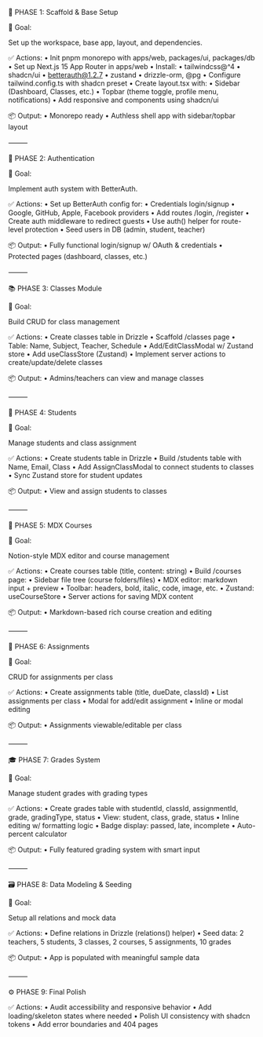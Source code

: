 
🧠 PHASE 1: Scaffold & Base Setup

🧩 Goal:

Set up the workspace, base app, layout, and dependencies.

✅ Actions:
	•	Init pnpm monorepo with apps/web, packages/ui, packages/db
	•	Set up Next.js 15 App Router in apps/web
	•	Install:
	•	tailwindcss@^4
	•	shadcn/ui
	•	betterauth@1.2.7
	•	zustand
	•	drizzle-orm, @pg
	•	Configure tailwind.config.ts with shadcn preset
	•	Create layout.tsx with:
	•	Sidebar (Dashboard, Classes, etc.)
	•	Topbar (theme toggle, profile menu, notifications)
	•	Add responsive <Sidebar /> and <Topbar /> components using shadcn/ui

📦 Output:
	•	Monorepo ready
	•	Authless shell app with sidebar/topbar layout

⸻

🔐 PHASE 2: Authentication

🧩 Goal:

Implement auth system with BetterAuth.

✅ Actions:
	•	Set up BetterAuth config for:
	•	Credentials login/signup
	•	Google, GitHub, Apple, Facebook providers
	•	Add routes /login, /register
	•	Create auth middleware to redirect guests
	•	Use auth() helper for route-level protection
	•	Seed users in DB (admin, student, teacher)

📦 Output:
	•	Fully functional login/signup w/ OAuth & credentials
	•	Protected pages (dashboard, classes, etc.)

⸻

📚 PHASE 3: Classes Module

🧩 Goal:

Build CRUD for class management

✅ Actions:
	•	Create classes table in Drizzle
	•	Scaffold /classes page
	•	Table: Name, Subject, Teacher, Schedule
	•	Add/EditClassModal w/ Zustand store
	•	Add useClassStore (Zustand)
	•	Implement server actions to create/update/delete classes

📦 Output:
	•	Admins/teachers can view and manage classes

⸻

👥 PHASE 4: Students

🧩 Goal:

Manage students and class assignment

✅ Actions:
	•	Create students table in Drizzle
	•	Build /students table with Name, Email, Class
	•	Add AssignClassModal to connect students to classes
	•	Sync Zustand store for student updates

📦 Output:
	•	View and assign students to classes

⸻

🧠 PHASE 5: MDX Courses

🧩 Goal:

Notion-style MDX editor and course management

✅ Actions:
	•	Create courses table (title, content: string)
	•	Build /courses page:
	•	Sidebar file tree (course folders/files)
	•	MDX editor: markdown input + preview
	•	Toolbar: headers, bold, italic, code, image, etc.
	•	Zustand: useCourseStore
	•	Server actions for saving MDX content

📦 Output:
	•	Markdown-based rich course creation and editing

⸻

📝 PHASE 6: Assignments

🧩 Goal:

CRUD for assignments per class

✅ Actions:
	•	Create assignments table (title, dueDate, classId)
	•	List assignments per class
	•	Modal for add/edit assignment
	•	Inline or modal editing

📦 Output:
	•	Assignments viewable/editable per class

⸻

🎓 PHASE 7: Grades System

🧩 Goal:

Manage student grades with grading types

✅ Actions:
	•	Create grades table with studentId, classId, assignmentId, grade, gradingType, status
	•	View: student, class, grade, status
	•	Inline editing w/ formatting logic
	•	Badge display: passed, late, incomplete
	•	Auto-percent calculator

📦 Output:
	•	Fully featured grading system with smart input

⸻

🗃 PHASE 8: Data Modeling & Seeding

🧩 Goal:

Setup all relations and mock data

✅ Actions:
	•	Define relations in Drizzle (relations() helper)
	•	Seed data: 2 teachers, 5 students, 3 classes, 2 courses, 5 assignments, 10 grades

📦 Output:
	•	App is populated with meaningful sample data

⸻

⚙️ PHASE 9: Final Polish

✅ Actions:
	•	Audit accessibility and responsive behavior
	•	Add loading/skeleton states where needed
	•	Polish UI consistency with shadcn tokens
	•	Add error boundaries and 404 pages

